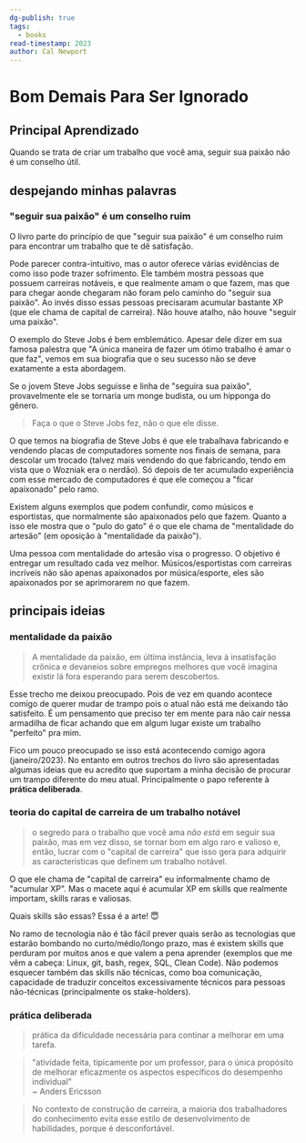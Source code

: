 ```yaml
---
dg-publish: true
tags:
  - books
read-timestamp: 2023
author: Cal Newport
---
```


# Bom Demais Para Ser Ignorado

## Principal Aprendizado

Quando se trata de criar um trabalho que você ama, seguir sua paixão não é um conselho útil.


## despejando minhas palavras


### "seguir sua paixão" é um conselho ruim

O livro parte do princípio de que "seguir sua paixão" é um conselho ruim para encontrar um trabalho que te dê satisfação.

Pode parecer contra-intuitivo, mas o autor oferece várias evidências de como isso pode trazer sofrimento. Ele também mostra pessoas que possuem carreiras notáveis, e que realmente amam o que fazem, mas que para chegar aonde chegaram não foram pelo caminho do "seguir sua paixão". Ao invés disso essas pessoas precisaram acumular bastante XP (que ele chama de capital de carreira). Não houve atalho, não houve "seguir uma paixão".

O exemplo do Steve Jobs é bem emblemático. Apesar dele dizer em sua famosa palestra que "A única maneira de fazer um ótimo trabalho é amar o que faz", vemos em sua biografia que o seu sucesso não se deve exatamente a esta abordagem.

Se o jovem Steve Jobs seguisse e linha de "seguira sua paixão", provavelmente ele se tornaria um monge budista, ou um hipponga do gênero.

> Faça o que o Steve Jobs fez, não o que ele disse.

O que temos na biografia de Steve Jobs é que ele trabalhava fabricando e vendendo placas de computadores somente nos finais de semana, para descolar um trocado (talvez mais vendendo do que fabricando, tendo em vista que o Wozniak era o nerdão). Só depois de ter acumulado experiência com esse mercado de computadores é que ele começou a "ficar apaixonado" pelo ramo.

Existem alguns exemplos que podem confundir, como músicos e esportistas, que normalmente são apaixonados pelo que fazem. Quanto a isso ele mostra que o "pulo do gato" é o que ele chama de "mentalidade do artesão" (em oposição à "mentalidade da paixão").

Uma pessoa com mentalidade do artesão visa o progresso. O objetivo é entregar um resultado cada vez melhor. Músicos/esportistas com carreiras incríveis não são apenas apaixonados por música/esporte, eles são apaixonados por se aprimorarem no que fazem.


## principais ideias

### mentalidade da paixão

> A mentalidade da paixão, em última instância, leva à insatisfação crônica e devaneios sobre empregos melhores que você imagina existir lá fora esperando para serem descobertos.

Esse trecho me deixou preocupado. Pois de vez em quando acontece comigo de querer mudar de trampo pois o atual não está me deixando tão satisfeito. É um pensamento que preciso ter em mente para não cair nessa armadilha de ficar achando que em algum lugar existe um trabalho "perfeito" pra mim.

Fico um pouco preocupado se isso está acontecendo comigo agora (janeiro/2023). No entanto em outros trechos do livro são apresentadas algumas ideias que eu acredito que suportam a minha decisão de procurar um trampo diferente do meu atual. Principalmente o papo referente à **prática deliberada**.

### teoria do capital de carreira de um trabalho notável

> o segredo para o trabalho que você ama _não está_ em seguir sua paixão, mas em vez disso, se tornar bom em algo raro e valioso e, então, lucrar com o "capital de carreira" que isso gera para adquirir as características que definem um trabalho notável.

O que ele chama de "capital de carreira" eu informalmente chamo de "acumular XP". Mas o macete aqui é acumular XP em skills que realmente importam, skills raras e valiosas.

Quais skills são essas? Essa é a arte! 😇

No ramo de tecnologia não é tão fácil prever quais serão as tecnologias que estarão bombando no curto/médio/longo prazo, mas é existem skills que perduram por muitos anos e que valem a pena aprender (exemplos que me vêm a cabeça: Linux, git, bash, regex, SQL, Clean Code). Não podemos esquecer também das skills não técnicas, como boa comunicação, capacidade de traduzir conceitos excessivamente técnicos para pessoas não-técnicas (principalmente os stake-holders).


### prática deliberada

> prática da dificuldade necessária para continar a melhorar em uma tarefa.

> "atividade feita, tipicamente por um professor, para o única propósito de melhorar eficazmente os aspectos específicos do desempenho individual"\
> ~ Anders Ericsson

> No contexto de construção de carreira, a maioria dos trabalhadores do conhecimento evita esse estilo de desenvolvimento de habilidades, porque é desconfortável.
